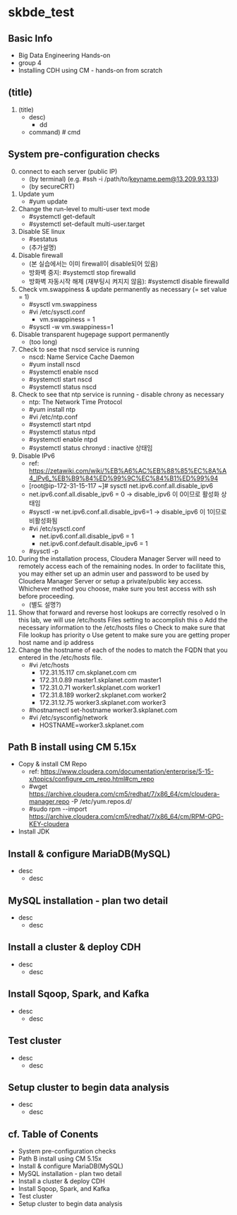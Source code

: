 # skbde_test
## Basic Info
* Big Data Engineering Hands-on
* group 4 
* Installing CDH using CM - hands-on from scratch 

## (title)
  1. (title)
      * desc) 
        - dd
      * command) # cmd 
  
## System pre-configuration checks
  0. connect to each server (public IP)
      * (by terminal) (e.g. #ssh -i /path/to/keyname.pem@13.209.93.133)   
      * (by secureCRT)
  1. Update yum 
      * #yum update 
  2. Change the run-level to multi-user text mode
      * #systemctl get-default
      * #systemctl set-default multi-user.target 
  3. Disable SE linux
      * #sestatus 
      * (추가설명) 
  4. Disable firewall
      * (본 실습에서는 이미 firewall이 disable되어 있음) 
      * 방화벽 중지: #systemctl stop firewalld
      * 방화벽 자동시작 해제 (재부팅시 켜지지 않음): #systemctl disable firewalld
  5. Check vm.swappiness & update permanently as necessary (= set value = 1)
      * #sysctl vm.swappiness
      * #vi /etc/sysctl.conf
          * vm.swappiness = 1
      * #sysctl -w vm.swappiness=1
  6. Disable transparent hugepage support permanently
      * (too long) 
  7. Check to see that nscd service is running
      * nscd: Name Service Cache Daemon 
      * #yum install nscd
      * #systemctl enable nscd
      * #systemctl start nscd
      * #systemctl status nscd
  8. Check to see that ntp service is running - disable chrony as necessary 
      * ntp: The Network Time Protocol 
      * #yum install ntp
      * #vi /etc/ntp.conf
      * #systemctl start ntpd
      * #systemctl status ntpd
      * #systemctl enable ntpd
      * #systemctl status chronyd  : inactive 상태임
  9. Disable IPv6
      * ref: https://zetawiki.com/wiki/%EB%A6%AC%EB%88%85%EC%8A%A4_IPv6_%EB%B9%84%ED%99%9C%EC%84%B1%ED%99%94
      * [root@ip-172-31-15-117 ~]# sysctl net.ipv6.conf.all.disable_ipv6
      * net.ipv6.conf.all.disable_ipv6 = 0            → disable_ipv6 이 0이므로 활성화 상태임
      * #sysctl -w net.ipv6.conf.all.disable_ipv6=1   → disable_ipv6 이 1이므로 비활성화됨
      * #vi /etc/sysctl.conf
        * net.ipv6.conf.all.disable_ipv6 = 1
        * net.ipv6.conf.default.disable_ipv6 = 1
      * #sysctl -p
  10. During the installation process, Cloudera Manager Server will need to remotely access each of the remaining nodes. 
  In order to facilitate this, you may either set up an admin user and password to be used by Cloudera Manager Server or setup a private/public key access. Whichever method you choose, make sure you test access with ssh before proceeding.
      * (별도 설명?) 
  11. Show that forward and reverse host lookups are correctly resolved
o In this lab, we will use /etc/hosts Files setting to accomplish this 
o Add the necessary information to the /etc/hosts files 
o Check to make sure that File lookup has priority 
o Use getent to make sure you are getting proper host name and ip address 
  12. Change the hostname of each of the nodes to match the FQDN that you entered in the /etc/hosts file.
      * #vi /etc/hosts
          * 172.31.15.117    cm.skplanet.com        cm
          * 172.31.0.89      master1.skplanet.com   master1
          * 172.31.0.71      worker1.skplanet.com   worker1
          * 172.31.8.189     worker2.skplanet.com   worker2
          * 172.31.12.75     worker3.skplanet.com   worker3
      * #hostnamectl set-hostname worker3.skplanet.com
      * #vi /etc/sysconfig/network 
          * HOSTNAME=worker3.skplanet.com

## Path B install using CM 5.15x
* Copy & install CM Repo 
  * ref: https://www.cloudera.com/documentation/enterprise/5-15-x/topics/configure_cm_repo.html#cm_repo
  * #wget https://archive.cloudera.com/cm5/redhat/7/x86_64/cm/cloudera-manager.repo -P /etc/yum.repos.d/
  * #sudo rpm --import https://archive.cloudera.com/cm5/redhat/7/x86_64/cm/RPM-GPG-KEY-cloudera
* Install JDK 
  

## Install & configure MariaDB(MySQL)
* desc
  * desc

## MySQL installation - plan two detail
* desc
  * desc

## Install a cluster & deploy CDH
* desc
  * desc

## Install Sqoop, Spark, and Kafka
* desc
  * desc

## Test cluster 
* desc
  * desc
  
## Setup cluster to begin data analysis 
* desc
  * desc

## cf. Table of Conents
* System pre-configuration checks
* Path B install using CM 5.15x
* Install & configure MariaDB(MySQL)
* MySQL installation - plan two detail
* Install a cluster & deploy CDH
* Install Sqoop, Spark, and Kafka
* Test cluster 
* Setup cluster to begin data analysis 



